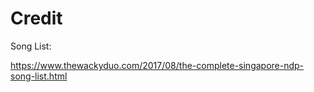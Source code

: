 # Credit

Song List: 

https://www.thewackyduo.com/2017/08/the-complete-singapore-ndp-song-list.html